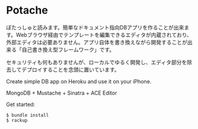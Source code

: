Potache
==========================

ぽたっしゅと読みます。簡単なドキュメント指向DBアプリを作ることが出来ます。Webブラウザ経由でテンプレートを編集できるエディタが内蔵されており、外部エディタは必要ありません。アプリ自体を書き換えながら開発することが出来る「自己書き換え型フレームワーク」です。

セキュリティも何もありませんが、ローカルでゆるく開発し、エディタ部分を除去してデプロイすることを念頭に置いています。


Create simple DB app on Heroku and use it on your iPhone.

MongoDB + Mustache + Sinatra + ACE Editor

Get started:

    $ bundle install
    $ rackup


